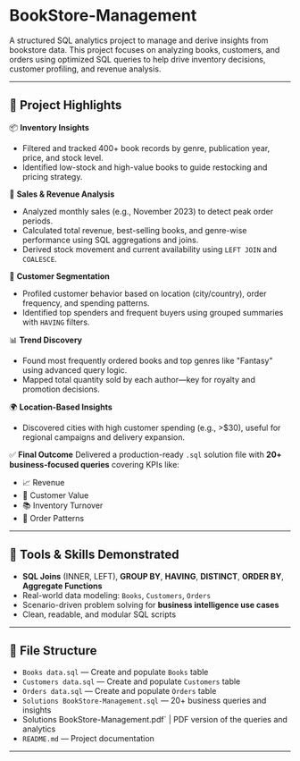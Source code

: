 # BookStore-Management


A structured SQL analytics project to manage and derive insights from bookstore data. This project focuses on analyzing books, customers, and orders using optimized SQL queries to help drive inventory decisions, customer profiling, and revenue analysis.

---

## 🚀 Project Highlights

📦 **Inventory Insights**
- Filtered and tracked 400+ book records by genre, publication year, price, and stock level.
- Identified low-stock and high-value books to guide restocking and pricing strategy.

🧾 **Sales & Revenue Analysis**
- Analyzed monthly sales (e.g., November 2023) to detect peak order periods.
- Calculated total revenue, best-selling books, and genre-wise performance using SQL aggregations and joins.
- Derived stock movement and current availability using `LEFT JOIN` and `COALESCE`.

👥 **Customer Segmentation**
- Profiled customer behavior based on location (city/country), order frequency, and spending patterns.
- Identified top spenders and frequent buyers using grouped summaries with `HAVING` filters.

📊 **Trend Discovery**
- Found most frequently ordered books and top genres like "Fantasy" using advanced query logic.
- Mapped total quantity sold by each author—key for royalty and promotion decisions.

🌍 **Location-Based Insights**
- Discovered cities with high customer spending (e.g., >$30), useful for regional campaigns and delivery expansion.

✅ **Final Outcome**
Delivered a production-ready `.sql` solution file with **20+ business-focused queries** covering KPIs like:
- 📈 Revenue
- 🧠 Customer Value
- 📚 Inventory Turnover
- 🔄 Order Patterns

---

## 🧠 Tools & Skills Demonstrated

- **SQL Joins** (INNER, LEFT), **GROUP BY**, **HAVING**, **DISTINCT**, **ORDER BY**, **Aggregate Functions**
- Real-world data modeling: `Books`, `Customers`, `Orders`
- Scenario-driven problem solving for **business intelligence use cases**
- Clean, readable, and modular SQL scripts

---

## 📂 File Structure

- `Books data.sql` — Create and populate `Books` table
- `Customers data.sql` — Create and populate `Customers` table
- `Orders data.sql` — Create and populate `Orders` table
- `Solutions BookStore-Management.sql` — 20+ business queries and insights
- Solutions BookStore-Management.pdf` | PDF version of the queries and analytics 
- `README.md` — Project documentation

---


